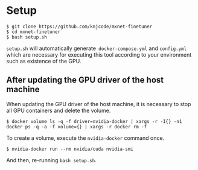 # Setup

```
$ git clone https://github.com/knjcode/mxnet-finetuner
$ cd mxnet-finetuner
$ bash setup.sh
```

`setup.sh` will automatically generate` docker-compose.yml` and `config.yml` which are necessary for executing this tool according to your environment such as existence of the GPU.


## After updating the GPU driver of the host machine

When updating the GPU driver of the host machine, it is necessary to stop all GPU containers and delete the volume.

```
$ docker volume ls -q -f driver=nvidia-docker | xargs -r -I{} -n1 docker ps -q -a -f volume={} | xargs -r docker rm -f
```

To create a volume, execute the `nvidia-docker` command once.

```
$ nvidia-docker run --rm nvidia/cuda nvidia-smi
```

And then, re-running `bash setup.sh`.
